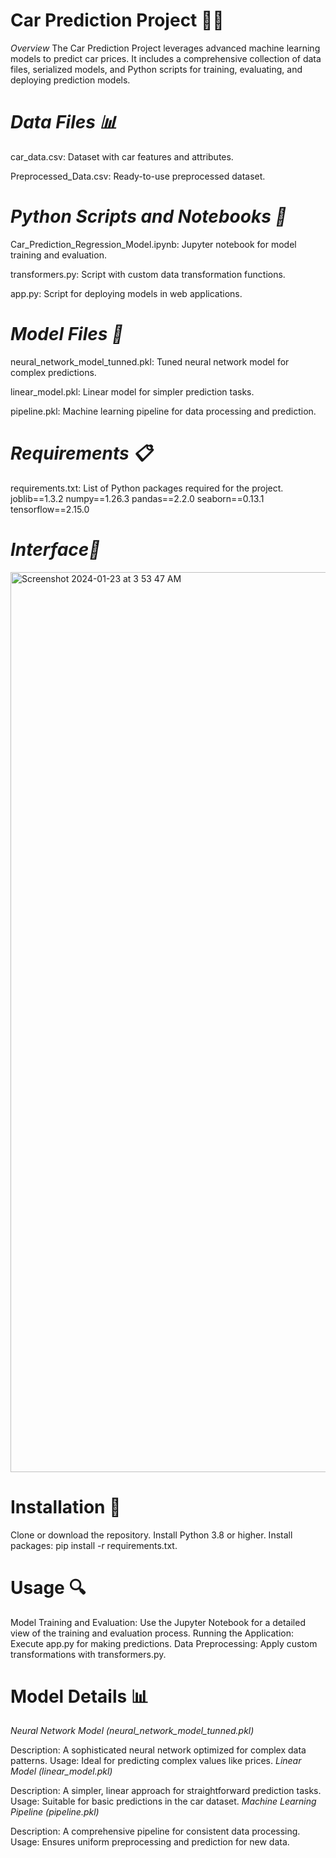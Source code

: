  # **Car Prediction Project 🚗🌟**
*Overview*
The Car Prediction Project leverages advanced machine learning models to predict car prices. 
It includes a comprehensive collection of data files, serialized models, and Python scripts for training, evaluating, and deploying prediction models.


# *Data Files 📊*
car_data.csv: Dataset with car features and attributes.

Preprocessed_Data.csv: Ready-to-use preprocessed dataset.

# *Python Scripts and Notebooks 🐍*

Car_Prediction_Regression_Model.ipynb: Jupyter notebook for model training and evaluation.

transformers.py: Script with custom data transformation functions.

app.py: Script for deploying models in web applications.

# *Model Files 🧠*
neural_network_model_tunned.pkl: Tuned neural network model for complex predictions.

linear_model.pkl: Linear model for simpler prediction tasks.

pipeline.pkl: Machine learning pipeline for data processing and prediction.

# *Requirements 📋*
requirements.txt: List of Python packages required for the project.
joblib==1.3.2
numpy==1.26.3
pandas==2.2.0
seaborn==0.13.1
tensorflow==2.15.0
# *Interface📸*
<img width="1440" alt="Screenshot 2024-01-23 at 3 53 47 AM" src="https://github.com/ayeshachohan/Car_Prediction_Regression_Model/assets/123968536/d9beb7ce-a67d-4b34-a2ac-1ac91effd7ac">

# **Installation 💾**
Clone or download the repository.
Install Python 3.8 or higher.
Install packages: pip install -r requirements.txt.
# **Usage 🔍**
Model Training and Evaluation: Use the Jupyter Notebook for a detailed view of the training and evaluation process.
Running the Application: Execute app.py for making predictions.
Data Preprocessing: Apply custom transformations with transformers.py.
# **Model Details 📊**
*Neural Network Model (neural_network_model_tunned.pkl)*

Description: A sophisticated neural network optimized for complex data patterns.
Usage: Ideal for predicting complex values like prices.
*Linear Model (linear_model.pkl)*

Description: A simpler, linear approach for straightforward prediction tasks.
Usage: Suitable for basic predictions in the car dataset.
*Machine Learning Pipeline (pipeline.pkl)*

Description: A comprehensive pipeline for consistent data processing.
Usage: Ensures uniform preprocessing and prediction for new data.
